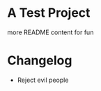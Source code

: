 A Test Project
==============

more README content for fun

Changelog
=========

- Reject evil people
